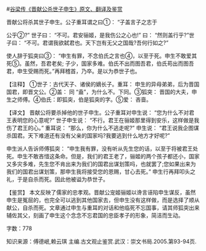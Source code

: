 #[谷梁传《晋献公杀世子申生》原文、翻译及鉴赏](https://www.vrrw.net/wx/14026.html)

晋献公将杀其世子申生。公子重耳谓之曰①： “子盖言子之志于

公乎②?” 世子曰： “不可。君安骊姬，是我伤公之心也!” 曰： “然则盖行乎?”世子曰： “不可。君谓我欲弑君也。天下岂有无父之国哉?吾何行如之?”

使人辞于狐突曰③： “申生有罪，不念伯氏之言也④，以至于死。申生不敢爱其死⑤。虽然，吾君老矣; 子少，国家多难。伯氏不出而图吾君，伯氏苟出而图吾君，申生受赐而死。”再拜稽首，乃卒。是以为恭世子也。



【注释】 ①世子：古代天子、诸侯的嫡长子。重耳： 申生的异母弟弟，后为晋国国君，即晋文公。②盖： 同 “盍”，为什么不。下同。③狐突： 晋国的大夫，申生之师傅。④伯氏：即狐突，伯是狐突的字。⑤爱： 吝啬。

【译文】 晋献公将要杀掉他的世子申生。公子重耳对申生说： “您为什么不对君王表明您的心意呢?” 世子申生说： “不行。君王在骊姬那里得到安乐，这样做是我伤了君王的心。” 重耳说： “那么，你为什么不逃走呢?” 申生说： “君王说我企图谋杀国君。天下难道还有没有父亲的国家吗?我要逃到什么地方才好呢?”

申生派人告诉师傅狐突： “申生我有罪，没有听从先生您的话，以至于将被君王处死。申生不敢吝惜这条命。但是，我们的君王老了，骊姬的两个孩子都还小，国家又多灾多难，先生您不肯出来为我们的国君出谋划策吗，也就罢了;您如果出来为我们的国君出谋划策，那申生我将接受您的恩赐，甘心去死。” 申生行再拜叩头之礼，于是自杀而死。因此他被谥为恭世子。

【鉴赏】 本文反映了儒家的忠孝观。晋献公宠姬骊姬以谗言诬陷申生谋反，虽然申生是冤屈的，也完全可以逃到其他国家去，但申生没有这样做，而是选择了顺从献公，自杀而死。文章通过申生与重耳的对话和他临死不忘国事，请其师狐突出来辅佐其父，刻画了申生这个念念不忘君国的忠臣孝子的形象，简洁而生动。

字数：778

知识来源：傅德岷,赖云琪 主编.古文观止鉴赏.武汉：崇文书局.2005.第93-94页.

